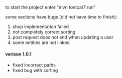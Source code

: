 to start the project enter "mvn tomcat7:run"

some sections have bugs (did not have time to finish):
1. shop implementation failed
2. not completely correct sorting
3. post request does not end when updating a user
4. some entities are not linked


#### verison 1.0.1
 - fixed incorrect paths
 - fixed bug with sorting
